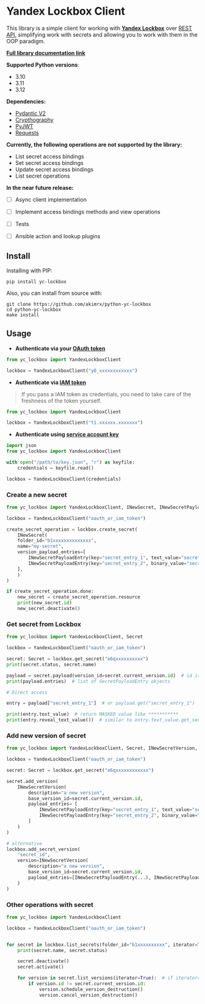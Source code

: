 # Yandex Lockbox Client

This library is a simple client for working with **[Yandex Lockbox](https://cloud.yandex.ru/en/docs/lockbox/)** over [REST API](https://cloud.yandex.ru/en/docs/lockbox/api-ref/), simplifying work with secrets and allowing you to work with them in the OOP paradigm.

**[Full library documentation link](https://akimrx.github.io/python-yc-lockbox/)**

**Supported Python versions**:

* 3.10
* 3.11
* 3.12

**Dependencies:**

* [Pydantic V2](https://github.com/pydantic/pydantic)
* [Crypthography](https://github.com/pyca/cryptography)
* [PyJWT](https://github.com/jpadilla/pyjwt)
* [Requests](https://github.com/psf/requests)


**Currently, the following operations are not supported by the library:**

* List secret access bindings
* Set secret access bindings
* Update secret access bindings
* List secret operations


**In the near future release:**

- [ ] Async client implementation
- [ ] Implement access bindings methods and view operations
- [ ] Tests
- [ ] Ansible action and lookup plugins


## Install

Installing with PIP:

```
pip install yc-lockbox
```

Also, you can install from source with:

```
git clone https://github.com/akimrx/python-yc-lockbox
cd python-yc-lockbox 
make install
```


## Usage


* **Authenticate via your [OAuth token](https://oauth.yandex.com/authorize?response_type=token&client_id=1a6990aa636648e9b2ef855fa7bec2fb)**

```python
from yc_lockbox import YandexLockboxClient

lockbox = YandexLockboxClient("y0_xxxxxxxxxxxx")
```

* **Authenticate via [IAM token](https://cloud.yandex.com/en/docs/iam/operations/iam-token/create)**

> If you pass a IAM token as credentials, you need to take care of the freshness of the token yourself.

```python
from yc_lockbox import YandexLockboxClient

lockbox = YandexLockboxClient("t1.xxxxxx.xxxxxxx")
```



* **Authenticate using [service account key](https://cloud.yandex.com/en/docs/iam/operations/authorized-key/create#cli_1)**

```python
import json
from yc_lockbox import YandexLockboxClient

with open("/path/to/key.json", "r") as keyfile:
    credentials = keyfile.read()

lockbox = YandexLockboxClient(credentials)
```

### Create a new secret

```python
from yc_lockbox import YandexLockboxClient, INewSecret, INewSecretPayloadEntry

lockbox = YandexLockboxClient("oauth_or_iam_token")

create_secret_operation = lockbox.create_secret(
    INewSecret(
    folder_id="b1xxxxxxxxxxxxxx",
    name="my-secret",
    version_payload_entries=[
        INewSecretPayloadEntry(key="secret_entry_1", text_value="secret_entry_text_value"),
        INewSecretPayloadEntry(key="secret_entry_2", binary_value="secret_entry_binary_value".encode()),
    ],
    )
)

if create_secret_operation.done:
    new_secret = create_secret_operation.resource
    print(new_secret.id)
    new_secret.deactivate()
```


### Get secret from Lockbox

```python
from yc_lockbox import YandexLockboxClient, Secret

lockbox = YandexLockboxClient("oauth_or_iam_token")

secret: Secret = lockbox.get_secret("e6qxxxxxxxxxx")
print(secret.status, secret.name)

payload = secret.payload(version_id=secret.current_version.id)  # id is optional, by default using current version
print(payload.entries)  # list of SecretPayloadEntry objects

# Direct access

entry = payload["secret_entry_1"]  # or payload.get("secret_entry_1")

print(entry.text_value)  # return MASKED value like ***********
print(entry.reveal_text_value())  # similar to entry.text_value.get_secret_value()
```


### Add new version of secret

```python
from yc_lockbox import YandexLockboxClient, Secret, INewSecretVersion, INewSecretPayloadEntry

lockbox = YandexLockboxClient("oauth_or_iam_token")

secret: Secret = lockbox.get_secret("e6qxxxxxxxxxxxx")

secret.add_version(
    INewSecretVersion(
        description="a new version",
        base_version_id=secret.current_version.id,
        payload_entries= [
            INewSecretPayloadEntry(key="secret_entry_1", text_value="secret_entry_text_value"),
            INewSecretPayloadEntry(key="secret_entry_2", binary_value="secret_entry_binary_value"),
        ]
    )
)

# alternative
lockbox.add_secret_version(
    "secret_id",
    version=INewSecretVersion(
        description="a new version",
        base_version_id=secret.current_version.id,
        payload_entries=[INewSecretPayloadEntry(...), INewSecretPayloadEntry(...)]
    )
)
```


### Other operations with secret

```python
from yc_lockbox import YandexLockboxClient

lockbox = YandexLockboxClient("oauth_or_iam_token")


for secret in lockbox.list_secrets(folder_id="b1xxxxxxxxxx", iterator=True):
    print(secret.name, secret.status)

    secret.deactivate()
    secret.activate()

    for version in secret.list_versions(iterator=True):  # if iterator=False returns paginated list with ``next_page_token``
        if version.id != secret.current_version.id:
            version.schedule_version_destruction()
            version.cancel_version_destruction()

```